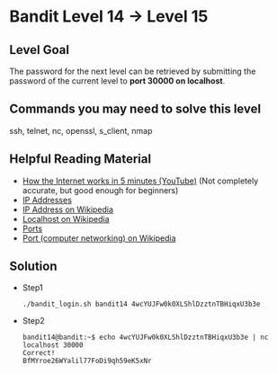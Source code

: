 # Bandit Level 14 → Level 15

## Level Goal

The password for the next level can be retrieved by submitting the password of the current level to **port 30000 on localhost**.

## Commands you may need to solve this level

ssh, telnet, nc, openssl, s_client, nmap

## Helpful Reading Material

- [How the Internet works in 5 minutes (YouTube)](https://www.youtube.com/watch?v=7_LPdttKXPc) (Not completely accurate, but good enough for beginners)
- [IP Addresses](http://computer.howstuffworks.com/web-server5.htm)
- [IP Address on Wikipedia](https://en.wikipedia.org/wiki/IP_address)
- [Localhost on Wikipedia](https://en.wikipedia.org/wiki/Localhost)
- [Ports](http://computer.howstuffworks.com/web-server8.htm)
- [Port (computer networking) on Wikipedia](https://en.wikipedia.org/wiki/Port_(computer_networking))

## Solution

* Step1

  ```shell
  ./bandit_login.sh bandit14 4wcYUJFw0k0XLShlDzztnTBHiqxU3b3e
  ```

* Step2

  ```shell
  bandit14@bandit:~$ echo 4wcYUJFw0k0XLShlDzztnTBHiqxU3b3e | nc localhost 30000
  Correct!
  BfMYroe26WYalil77FoDi9qh59eK5xNr
  ```